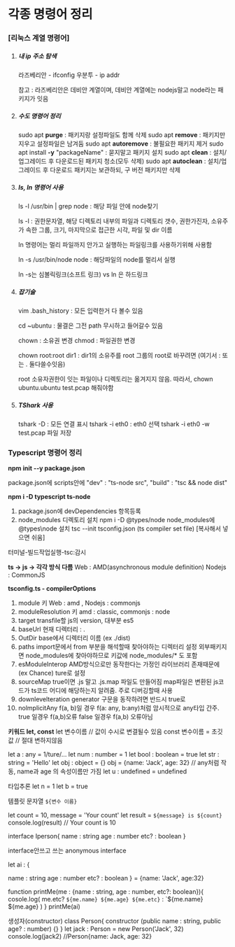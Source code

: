 # 각종 명령어 정리



### [리눅스 계열 명령어]



1. ##### 내 ip 주소 탐색

   라즈베리안 - ifconfig
   우분투 - ip addr

   참고 : 라즈베리안은 데비안 계열이며, 데비안 계열에는 nodejs말고 node라는 패키지가 잇음



2. ##### 수도 명령어 정리

   sudo apt **purge** 	: 	패키지랑 설정파일도 함께 삭제
   sudo apt **remove**	 :	 패키지만 지우고 설정파일은 남겨둠
   sudo apt **autoremove**	 : 	불필요한 패키지 제거
   sudo apt install **-y** "packageName" 	: 	묻지말고 패키지 설치
   sudo apt **clean** 	: 	설치/업그레이드 후 다운로드된 패키지 청소(모두 삭제)
   sudo apt **autoclean** 	: 	설치/업그레이드 후 다운로드 패키지는 보관하되, 구 버전 패키지만 삭제





3. ##### ls, ln 명령어 사용

   ls -l /usr/bin | grep node	:	해당 파일 안에 node찾기

   ls -l	:	권한문자열, 해당 디렉토리 내부의 파일과 디렉토리 갯수, 권한가진자, 소유주가 속한 그룹, 크기, 마지막으로 접근한 시각, 파일 및 dir 이름

   

   ln 명령어는 멀리 파일까지 안가고 실행하는 파일링크를 사용하기위해 사용함

   ln -s /usr/bin/node node	:	해당파일의 node를 멀리서 실행

   ln -s는 심볼릭링크(소프트 링크)		vs		ln 은 하드링크



4. ##### 잡기술

   vim .bash_history 	:	 모든 입력한거 다 볼수 있음

   cd ~ubuntu 	:	 물결은 그전 path 무시하고 들어갈수 있음

   

   chown 	:	 소유권 변경
   chmod 	:	 파일권한 변경

   chown root:root dir1	 :	 dir1의 소유주를 root 그룹의 root로 바꾸려면  (여기서 : 또는 .  둘다쓸수잇음)

   

   root 소유자권한이 잇는 파일이나 디렉토리는 옮겨지지 않음.  따라서,
   chown ubuntu.ubuntu test.pcap 해줘야함

   

   

5. ##### TShark 사용

   tshark -D : 모든 연결 표시
   tshark -i eth0 : eth0 선택
   tshark -i eth0 -w test.pcap 파일 저장





### Typescript 명령어 정리



**npm init --y     package.json**



package.json에 scripts안에
"dev" : "ts-node src", 
"build" : "tsc && node dist"



**npm i -D typescript ts-node**



1. package.json에 devDependencies 항목등록  
2. node_modules 디렉토리 설치
npm i -D @types/node  node_modules에 @types\node 설치
tsc --init    tsconfig.json (ts compiler set file) [복사해서 넣으면 쉬움]

터미널-빌드작업실행-tsc:감시



**ts -> js -> 각각 방식 다름**
Web : AMD(asynchronous module definition)
Nodejs : CommonJS



**tsconfig.ts - compilerOptions**

1. module 키
Web : amd , Nodejs : commonjs
2. moduleResolution 키
amd : classic, commonjs : node
3. target
transfile할 js의 version, 대부분 es5
4. baseUrl
현재 디렉터리 : . 
5. OutDir
base에서 디렉터리 이름 (ex ./dist)
6. paths
import문에서 from 부분을 해석할때 찾아야하는 디렉터리 설정
외부패키지면 node_modules에 찾아야하므로 키값에 node_modules/* 도 포함
7. esModuleInterop
AMD방식으로만 동작한다는 가정인 라이브러리 존재때문에 (ex Chance) ture로 설정
8. sourceMap
true이면 .js 말고 .js.map 파일도 만들어짐
map파일은 변환된 js코드가 ts코드 어디에 해당하는지 알려줌. 주로 디버깅할때 사용
9. downlevelteration
generator 구문을 동작하려면 반드시 true로
10. nolmplicitAny 
f(a, b)일 경우 f(a: any, b:any)처럼 암시적으로 any타입 간주. 
true 일경우 f(a,b)오류 
false 일경우 f(a,b) 오류아님 



**키워드 let, const**
let 변수이름  // 값이 수시로 변결될수 있음
const 변수이름 = 초깃값 // 절대 변하지않음



let a : any = 1/ture/...
let num : number = 1
let bool : boolean = true
let str : string = 'Hello'
let obj : object = {}
obj = {name: 'Jack', age: 32} // any처럼 작동, name과 age 의 속성이름만 가짐
let u : undefined = undefined



타입추론
let n = 1
let b = true



템플릿 문자열
`${변수 이름}`



let count = 10, message = 'Your count'
let result = `${message} is ${count}`
console.log(result) // Your count is 10



interface Iperson{
  name : string
  age : number
  etc? : boolean
}



interface안쓰고 쓰는 anonymous interface



let ai : { 

 name : string
  age : number
  etc? : boolean
} = {name: 'Jack', age:32}



function printMe(me : {name : string, age : number, etc?: boolean}){
cosole.log(
  me.etc?
      `${me.name} ${me.age} ${me.etc}` :
      `${me.name} ${me.age}
)
}
printMe(ai)





생성자(constructor)
class Person{
  constructor (public name : string, public age? : number) {}
}
let jack : Person = new Person('Jack', 32)
console.log(jack2)     //Person{name: Jack, age: 32}